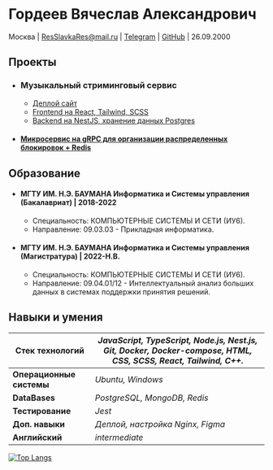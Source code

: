 # Гордеев Вячеслав Александрович

Москва | ResSlavkaRes@mail.ru | [Telegram](https://t.me/slavikpixel) | [GitHub](https://github.com/choodofire) | 26.09.2000

## Проекты

* ### Музыкальный стриминговый сервис
    * [Деплой сайт](https://github.com/choodofire) 
    * [Frontend на React, Tailwind, SCSS](https://github.com/choodofire/MusicService-React-Front)
    * [Backend на NestJS, хранение данных Postgres](https://github.com/choodofire/MusicService-NestJS-API)

* #### [Микросервис на gRPC для организации распределенных блокировок + Redis](https://github.com/choodofire/shared_storage_redis)

## Образование

* #### МГТУ ИМ. Н.Э. БАУМАНА Информатика и Системы управления (Бакалавриат) | 2018-2022
    * Специальность: КОМПЬЮТЕРНЫЕ СИСТЕМЫ И СЕТИ (ИУ6).
    * Направление: 09.03.03 - Прикладная информатика.

* #### МГТУ ИМ. Н.Э. БАУМАНА Информатика и Системы управления (Магистратура) | 2022-Н.В.
    * Специальность: КОМПЬЮТЕРНЫЕ СИСТЕМЫ И СЕТИ (ИУ6).
    * Направление: 09.04.01/12 - Интеллектуальный анализ больших данных в системах поддержки принятия решений.

## Навыки и умения

| **Стек технологий** | *JavaScript, TypeScript, Node.js, Nest.js, Git, Docker, Docker-compose, HTML, CSS, SCSS, React, Tailwind, C++.* |
|---------------------|----------------------------------------------------------------------------------------------------------------------|
| **Операционные системы** | *Ubuntu, Windows* | 
| **DataBases** | *PostgreSQL, MongoDB, Redis* | 
| **Тестирование** | *Jest* | 
| **Доп. навыки** | *Деплой, настройка Nginx, Figma* | 
| **Английский** | *intermediate* | 

[![Top Langs](https://github-readme-stats.vercel.app/api/top-langs/?username=choodofire&langs_count=8)](https://github.com/anuraghazra/github-readme-stats)

